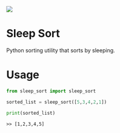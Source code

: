 ![](https://lainchan.org/zzz/src/1539614511788.gif)


# Sleep Sort

Python sorting utility that sorts by sleeping. 

# Usage  

```py
from sleep_sort import sleep_sort

sorted_list = sleep_sort([5,3,4,2,1])

print(sorted_list)  
```  

```
>> [1,2,3,4,5]
```
